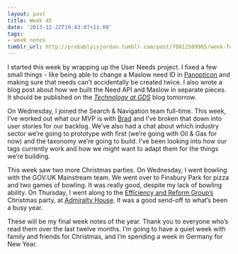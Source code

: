 ```yaml
---
layout: post
title: Week 45
date: '2013-12-22T19:43:07+11:00'
tags:
- week notes
tumblr_url: http://probablyisjordan.tumblr.com/post/70812509965/week-forty-five
---
```

<p>I started this week by wrapping up the User Needs project. I fixed a few small things - like being able to change a Maslow need ID in <a href="https://github.com/alphagov/panopticon">Panopticon</a> and making sure that needs can&rsquo;t accidentally be created twice. I also wrote a blog post about how we built the Need API and Maslow in separate pieces. It should be published on the <em><a href="http://gdstechnology.blog.gov.uk/">Technology at GDS</a></em> blog tomorrow.</p>

<p>On Wednesday, I joined the Search &amp; Navigation team full-time. This week, I&rsquo;ve worked out what our MVP is with <a href="https://twitter.com/intranation">Brad</a> and I&rsquo;ve broken that down into user stories for our backlog. We&rsquo;ve also had a chat about which industry sector we&rsquo;re going to prototype with first (we&rsquo;re going with Oil &amp; Gas for now) and the taxonomy we&rsquo;re going to build. I&rsquo;ve been looking into how our tags currently work and how we might want to adapt them for the things we&rsquo;re building.</p>

<p>This week saw two more Christmas parties. On Wednesday, I went bowling with the GOV.UK Mainstream team. We went over to Finsbury Park for pizza and two games of bowling. It was really good, despite my lack of bowling ability. On Thursday, I went along to the <a href="https://www.gov.uk/government/organisations/efficiency-and-reform-group">Efficiency and Reform Group&rsquo;s</a> Christmas party, at <a href="https://en.wikipedia.org/wiki/Admiralty_House,_London">Admiralty House</a>. It was a good send-off to what&rsquo;s been a busy year.</p>

<p>These will be my final week notes of the year. Thank you to everyone who&rsquo;s read them over the last twelve months. I&rsquo;m going to have a quiet week with family and friends for Christmas, and I&rsquo;m spending a week in Germany for New Year.</p>
